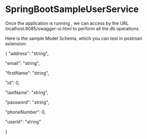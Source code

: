 # SpringBootSampleUserService

Once the application is running , we can access by the URL localhost:8085/swagger-ui.html to perform all the db operations.



Here is the sample Model Schema, which you can test in postman extension:



{
  "address": "string",
 
 "email": "string",
  
"firstName": "string",
 
 "id": 0,

  "lastName": "string",

  "password": "string",
 
 "phoneNumber": 0,
 
 "userId": "string"

}